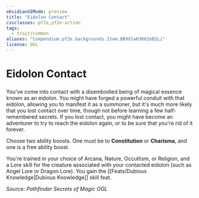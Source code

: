 ```yaml
---
obsidianUIMode: preview
title: "Eidolon Contact"
cssclasses: pf2e,pf2e-action
tags:
  - trait/common
aliases: "Compendium.pf2e.backgrounds.Item.BRXXlw03K6ZeB2Li"
license: OGL
---
```

# Eidolon Contact

### 






You've come into contact with a disembodied being of magical essence known as an eidolon. You might have forged a powerful conduit with that eidolon, allowing you to manifest it as a summoner, but it's much more likely that you lost contact over time, though not before learning a few half-remembered secrets. If you lost contact, you might have become an adventurer to try to reach the eidolon again, or to be sure that you're rid of it forever.

Choose two ability boosts. One must be to **Constitution** or **Charisma**, and one is a free ability boost.

You're trained in your choice of Arcana, Nature, Occultism, or Religion, and a Lore skill for the creature associated with your contacted eidolon (such as Angel Lore or Dragon Lore). You gain the [[Feats/Dubious Knowledge|Dubious Knowledge]] skill feat.

*Source: Pathfinder Secrets of Magic*
*OGL*
